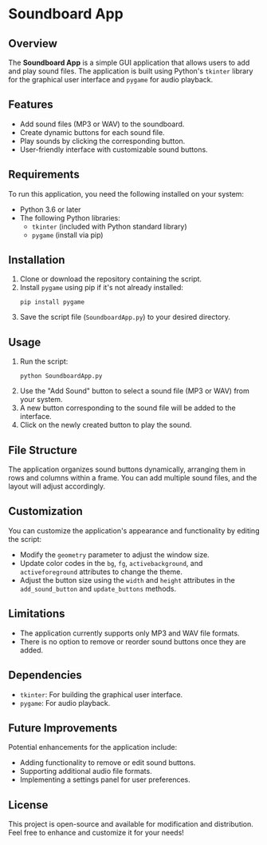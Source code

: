 
# Soundboard App

## Overview
The **Soundboard App** is a simple GUI application that allows users to add and play sound files. The application is built using Python's `tkinter` library for the graphical user interface and `pygame` for audio playback.

## Features
- Add sound files (MP3 or WAV) to the soundboard.
- Create dynamic buttons for each sound file.
- Play sounds by clicking the corresponding button.
- User-friendly interface with customizable sound buttons.

## Requirements
To run this application, you need the following installed on your system:

- Python 3.6 or later
- The following Python libraries:
  - `tkinter` (included with Python standard library)
  - `pygame` (install via pip)

## Installation
1. Clone or download the repository containing the script.
2. Install `pygame` using pip if it's not already installed:
   ```
   pip install pygame
   ```
3. Save the script file (`SoundboardApp.py`) to your desired directory.

## Usage
1. Run the script:
   ```
   python SoundboardApp.py
   ```
2. Use the "Add Sound" button to select a sound file (MP3 or WAV) from your system.
3. A new button corresponding to the sound file will be added to the interface.
4. Click on the newly created button to play the sound.

## File Structure
The application organizes sound buttons dynamically, arranging them in rows and columns within a frame. You can add multiple sound files, and the layout will adjust accordingly.

## Customization
You can customize the application's appearance and functionality by editing the script:
- Modify the `geometry` parameter to adjust the window size.
- Update color codes in the `bg`, `fg`, `activebackground`, and `activeforeground` attributes to change the theme.
- Adjust the button size using the `width` and `height` attributes in the `add_sound_button` and `update_buttons` methods.

## Limitations
- The application currently supports only MP3 and WAV file formats.
- There is no option to remove or reorder sound buttons once they are added.

## Dependencies
- `tkinter`: For building the graphical user interface.
- `pygame`: For audio playback.

## Future Improvements
Potential enhancements for the application include:
- Adding functionality to remove or edit sound buttons.
- Supporting additional audio file formats.
- Implementing a settings panel for user preferences.

## License
This project is open-source and available for modification and distribution. Feel free to enhance and customize it for your needs!
